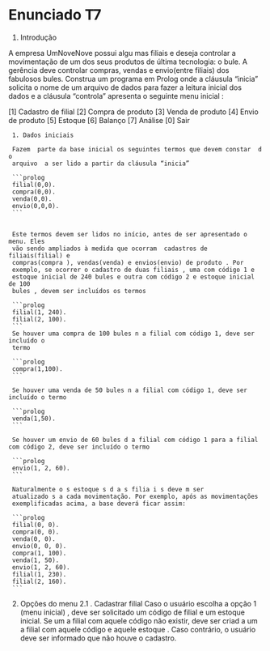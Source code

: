 Enunciado T7
=================

1. Introdução

 A  empresa UmNoveNove  possui algu mas  filiais e deseja controlar a
 movimentação de um dos seus produtos de última tecnologia: o bule. A gerência
 deve controlar compras, vendas e envio(entre filiais) dos fabulosos bules.
 Construa um  programa em Prolog  onde a cláusula “inicia” solicita o nome de um
 arquivo de dados para fazer a leitura inicial dos dados e  a cláusula
 “controla” apresenta o seguinte menu  inicial :

 [1]  Cadastro de filial
 [2]  Compra de  produto
 [3]  Venda de  produto
 [4]  Envio de  produto
 [5]  Estoque
 [6]  Balanço
 [7] Análise
 [0] Sair
  
	 1. Dados iniciais 

	 Fazem  parte da base inicial os seguintes termos que devem constar  d o
	 arquivo  a ser lido a partir da cláusula “inicia” 

	 ```prolog
	 filial(0,0). 
	 compra(0,0).
	 venda(0,0).
	 envio(0,0,0).
	 ```


	 Este termos devem ser lidos no início, antes de ser apresentado o menu. Eles
	 vão sendo ampliados à medida que ocorram  cadastros de filiais(filial) e
	 compras(compra ), vendas(venda) e envios(envio) de produto . Por
	 exemplo, se ocorrer o cadastro de duas filiais , uma com código 1 e
	 estoque inicial de 240 bules e outra com código 2 e estoque inicial de 100
	 bules , devem ser incluídos os termos 

	 ```prolog
	 filial(1, 240).
	 filial(2, 100).
	 ```
	 Se houver uma compra de 100 bules n a filial com código 1, deve ser incluído o
	 termo

	 ```prolog
	 compra(1,100). 
	 ```

	 Se houver uma venda de 50 bules n a filial com código 1, deve ser incluído o termo

	 ```prolog
	 venda(1,50).
	 ```

	 Se houver um envio de 60 bules d a filial com código 1 para a filial com código 2, deve ser incluído o termo

	 ```prolog
	 envio(1, 2, 60).
	 ```

	 Naturalmente o s estoque s d a s filia i s deve m ser
	 atualizado s a cada movimentação. Por exemplo, após as movimentações
	 exemplificadas acima, a base deverá ficar assim:

	 ```prolog
	 filial(0, 0).  
	 compra(0, 0).
	 venda(0, 0).
	 envio(0, 0, 0).
	 compra(1, 100).
	 venda(1, 50).
	 envio(1, 2, 60).
	 filial(1, 230).
	 filial(2, 160).
	 ```

 2. Opções do menu 2.1 . Cadastrar filial Caso o usuário escolha a opção 1 (menu
	inicial) , deve ser solicitado um código de filial e um estoque inicial. Se
	um a filial com aquele código não existir, deve ser criad a um a filial com
	aquele código e aquele estoque .  Caso contrário, o usuário deve ser
	informado que não houve o cadastro.

